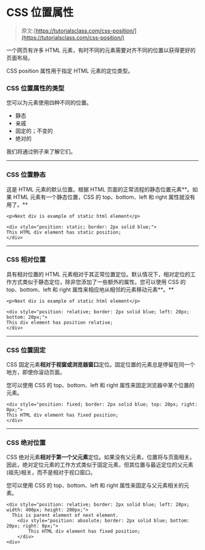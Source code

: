 # CSS 位置属性

> 原文:[https://tutorialsclass.com/css-position/](https://tutorialsclass.com/css-position/)

一个网页有许多 HTML 元素，有时不同的元素需要对齐不同的位置以获得更好的页面布局。

CSS position 属性用于指定 HTML 元素的定位类型。

### CSS 位置属性的类型

您可以为元素使用四种不同的位置。

*   静态
*   亲戚
*   固定的；不变的
*   绝对的

我们将通过例子来了解它们。

* * *

### CSS 位置静态

这是 HTML 元素的默认位置。根据 HTML 页面的正常流程的静态位置元素**。如果 HTML 元素有一个静态位置，CSS 的 top、bottom、left 和 right 属性就没有用了。**

```
<p>Next div is example of static html element</p>

<div style="position: static; border: 2px solid blue;">
This HTML div element has static position;
</div>
```

* * *

### CSS 相对位置

具有相对位置的 HTML 元素相对于其正常位置定位。默认情况下，相对定位的工作方式类似于静态定位，除非您添加了一些额外的属性。您可以使用 CSS 的 top、bottom、left 和 right 属性来相应地从相邻的元素移动元素**。**

```
<p>Next div is example of static html element</p>

<div style="position: relative; border: 2px solid blue; left: 20px; bottom: 20px;">
This div element has position relative;
</div>
```

* * *

### CSS 位置固定

CSS 固定元素**相对于视窗或浏览器窗口**定位。固定位置的元素总是停留在同一个地方，即使你滚动页面。

您可以使用 CSS 的 top、bottom、left 和 right 属性来固定浏览器中某个位置的元素。

```
<div style="position: fixed; border: 2px solid blue; top: 20px; right: 0px;">
This HTML div element has fixed position;
</div>
```

* * *

### CSS 绝对位置

CSS 绝对元素**相对于第一个父元素**定位。如果没有父元素，位置将与页面相关。因此，绝对定位元素的工作方式类似于固定元素，但其位置与最近定位的父元素(祖先)相关，而不是相对于视口窗口。

您可以使用 CSS 的 top、bottom、left 和 right 属性来固定与父元素相关的元素。

```
<div style="position: relative; border: 2px solid blue; left: 20px; width: 400px; height: 200px;">
  This is parent element of next element.
    <div style="position: absolute; border: 2px solid blue; bottom: 20px; right: 0px;">
        This HTML div element has fixed position;
    </div>
<div>
```